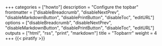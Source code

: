 +++
categories = ["howto"]
description = "Configure the topbar"
frontmatter = ["disableBreadcrumb", "disableNextPrev", "disableMarkdownButton", "disablePrintButton", "disableToc", "editURL"]
options = ["disableBreadcrumb", "disableNextPrev", "disableMarkdownButton", "disablePrintButton", "disableToc", "editURL"]
outputs = ["html", "rss", "print", "markdown"]
title = "Topbarrr"
weight = 4
+++
{{< piratify >}}